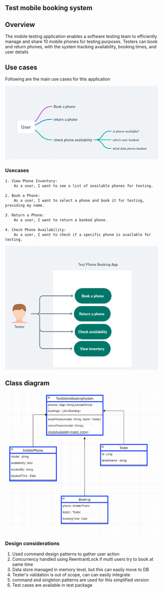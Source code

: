 ## Test mobile booking system 

## Overview 
The mobile testing application enables a software testing team to efficiently manage and share 10 mobile phones for testing purposes. Testers can book and return phones, with the system tracking availability, booking times, and user details

## Use cases 
Following are the main use cases for this application 

![img.png](img.png)

### Usecases
```text
1. View Phone Inventory:
    As a user, I want to see a list of available phones for testing.

2. Book a Phone:
    As a user, I want to select a phone and book it for testing, providing my name.
    
3. Return a Phone:
    As a user, I want to return a booked phone.

4. Check Phone Availability:
    As a user, I want to check if a specific phone is available for testing.
```
![img_3.png](img_3.png)

## Class diagram 

![img_2.png](img_2.png)

### Design considerations
1. Used command design patterns to gather user action 
2. Concurrency handled using ReentrantLock if multi users try to book at same time 
3. Data store managed in memory level, but this can easily move to DB 
4. Tester's validation is out of scope, can can easily integrate 
5. command and singleton patterns are used for this simplified version 
6. Test cases are available in test package 


